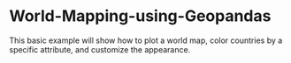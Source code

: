 # World-Mapping-using-Geopandas
This basic example will show how to plot a world map, color countries by a specific attribute, and customize the appearance.
